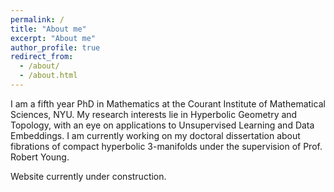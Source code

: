 ```yaml
---
permalink: /
title: "About me"
excerpt: "About me"
author_profile: true
redirect_from: 
  - /about/
  - /about.html
---
```


I am a fifth year PhD in Mathematics at the Courant Institute of Mathematical Sciences, NYU. My research interests lie in Hyperbolic Geometry and Topology, with an eye on applications to Unsupervised Learning and Data Embeddings. I am currently working on my doctoral dissertation about fibrations of compact hyperbolic 3-manifolds under the supervision of Prof. Robert Young.

Website currently under construction.